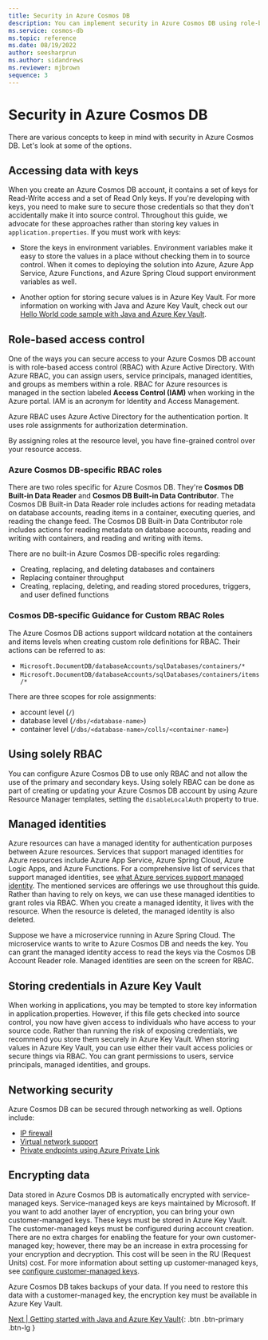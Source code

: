 ```yaml
---
title: Security in Azure Cosmos DB
description: You can implement security in Azure Cosmos DB using role-based access control or keys.
ms.service: cosmos-db
ms.topic: reference
ms.date: 08/19/2022
author: seesharprun
ms.author: sidandrews
ms.reviewer: mjbrown
sequence: 3
---
```


# Security in Azure Cosmos DB

There are various concepts to keep in mind with security in Azure Cosmos DB. Let's look at some of the options.

## Accessing data with keys

When you create an Azure Cosmos DB account, it contains a set of keys for Read-Write access and a set of Read Only keys. If you're developing with keys, you need to make sure to secure those credentials so that they don't accidentally make it into source control. Throughout this guide, we advocate for these approaches rather than storing key values in ``application.properties``. If you must work with keys:

* Store the keys in environment variables. Environment variables make it easy to store the values in a place without checking them in to source control. When it comes to deploying the solution into Azure, Azure App Service, Azure Functions, and Azure Spring Cloud support environment variables as well.

* Another option for storing secure values is in Azure Key Vault. For more information on working with Java and Azure Key Vault, check out our [Hello World code sample with Java and Azure Key Vault](get-started-with-java-and-key-vault.md).

## Role-based access control

One of the ways you can secure access to your Azure Cosmos DB account is with role-based access control (RBAC) with Azure Active Directory. With Azure RBAC, you can assign users, service principals, managed identities, and groups as members within a role. RBAC for Azure resources is managed in the section labeled **Access Control (IAM)** when working in the Azure portal. IAM is an acronym for Identity and Access Management.

Azure RBAC uses Azure Active Directory for the authentication portion. It uses role assignments for authorization determination.

By assigning roles at the resource level, you have fine-grained control over your resource access.

### Azure Cosmos DB-specific RBAC roles

There are two roles specific for Azure Cosmos DB. They're **Cosmos DB Built-in Data Reader** and **Cosmos DB Built-in Data Contributor**. The Cosmos DB Built-in Data Reader role includes actions for reading metadata on database accounts, reading items in a container, executing queries, and reading the change feed. The Cosmos DB Built-in Data Contributor role includes actions for reading metadata on database accounts, reading and writing with containers, and reading and writing with items.

There are no built-in Azure Cosmos DB-specific roles regarding:

* Creating, replacing, and deleting databases and containers
* Replacing container throughput
* Creating, replacing, deleting, and reading stored procedures, triggers, and user defined functions

### Cosmos DB-specific Guidance for Custom RBAC Roles

The Azure Cosmos DB actions support wildcard notation at the containers and items levels when creating custom role definitions for RBAC. Their actions can be referred to as:

* ``Microsoft.DocumentDB/databaseAccounts/sqlDatabases/containers/*``
* ``Microsoft.DocumentDB/databaseAccounts/sqlDatabases/containers/items/*``

There are three scopes for role assignments:

* account level (``/``)
* database level (``/dbs/<database-name>``)
* container level (``/dbs/<database-name>/colls/<container-name>``)

## Using solely RBAC

You can configure Azure Cosmos DB to use only RBAC and not allow the use of the primary and secondary keys. Using solely RBAC can be done as part of creating or updating your Azure Cosmos DB account by using Azure Resource Manager templates, setting the ``disableLocalAuth`` property to true.

## Managed identities

Azure resources can have a managed identity for authentication purposes between Azure resources. Services that support managed identities for Azure resources include Azure App Service, Azure Spring Cloud, Azure Logic Apps, and Azure Functions. For a comprehensive list of services that support managed identities, see [what Azure services support managed identity](https://docs.microsoft.com/azure/active-directory/managed-identities-azure-resources/overview#what-azure-services-support-the-feature). The mentioned services are offerings we use throughout this guide. Rather than having to rely on keys, we can use these managed identities to grant roles via RBAC. When you create a managed identity, it lives with the resource. When the resource is deleted, the managed identity is also deleted.

Suppose we have a microservice running in Azure Spring Cloud. The microservice wants to write to Azure Cosmos DB and needs the key. You can grant the managed identity access to read the keys via the Cosmos DB Account Reader role. Managed identities are seen on the screen for RBAC.

## Storing credentials in Azure Key Vault

When working in applications, you may be tempted to store key information in application.properties. However, if this file gets checked into source control, you now have given access to individuals who have access to your source code. Rather than running the risk of exposing credentials, we recommend you store them securely in Azure Key Vault. When storing values in Azure Key Vault, you can use either their vault access policies or secure things via RBAC. You can grant permissions to users, service principals, managed identities, and groups.

## Networking security

Azure Cosmos DB can be secured through networking as well. Options include:

* [IP firewall](https://docs.microsoft.com/azure/cosmos-db/how-to-configure-firewall)
* [Virtual network support](https://docs.microsoft.com/azure/cosmos-db/how-to-configure-vnet-service-endpoint)
* [Private endpoints using Azure Private Link](https://docs.microsoft.com/azure/cosmos-db/how-to-configure-private-endpoints)

## Encrypting data

Data stored in Azure Cosmos DB is automatically encrypted with service-managed keys. Service-managed keys are keys maintained by Microsoft. If you want to add another layer of encryption, you can bring your own customer-managed keys. These keys must be stored in Azure Key Vault. The customer-managed keys must be configured during account creation. There are no extra charges for enabling the feature for your own customer-managed key; however, there may be an increase in extra processing for your encryption and decryption. This cost will be seen in the RU (Request Units) cost. For more information about setting up customer-managed keys, see [configure customer-managed keys](https://docs.microsoft.com/azure/cosmos-db/how-to-setup-cmk).

Azure Cosmos DB takes backups of your data. If you need to restore this data with a customer-managed key, the encryption key must be available in Azure Key Vault.

[Next &#124; Getting started with Java and Azure Key Vault](get-started-with-java-and-key-vault.md){: .btn .btn-primary .btn-lg }

